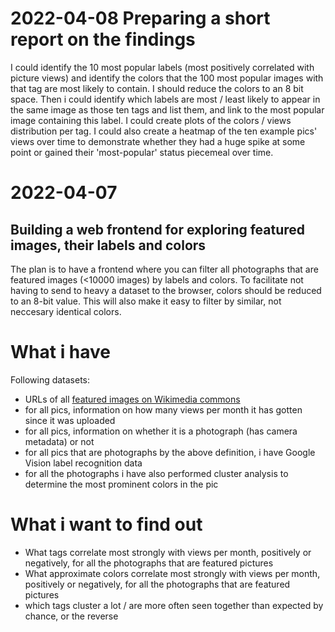 # 2022-04-08 Preparing a short report on the findings
I could identify the 10 most popular labels (most positively correlated with picture views) and identify the colors that the 100 most popular images with that tag are most likely to contain. I should reduce the colors to an 8 bit space. Then i could identify which labels are most / least likely to appear in the same image as those ten tags and list them, and link to the most popular image containing this label. I could create plots of the colors / views distribution per tag. I could also create a heatmap of the ten example pics' views over time to demonstrate whether they had a huge spike at some point or gained their 'most-popular' status piecemeal over time.
 

# 2022-04-07
## Building a web frontend for exploring featured images, their labels and colors

The plan is to have a frontend where you can filter all photographs that are featured images (<10000 images) by labels and colors.
To facilitate not having to send to heavy a dataset to the browser, colors should be reduced to an 8-bit value. This will also make it easy to filter by similar, not neccesary identical colors.





# What i have

Following datasets:

- URLs of all [featured images on Wikimedia commons](https://commons.wikimedia.org/wiki/Commons:Featured_pictures/)
- for all pics, information on how many views per month it has gotten since it was uploaded
- for all pics, information on whether it is a photograph (has camera metadata) or not
- for all pics that are photographs by the above definition, i have Google Vision label recognition data
- for all the photographs i have also performed cluster analysis to determine the most prominent colors in the pic

# What i want to find out

- What tags correlate most strongly with views per month, positively or negatively, for all the photographs that are featured pictures
- What approximate colors correlate most strongly with views per month, positively or negatively, for all the photographs that are featured pictures
- which tags cluster a lot / are more often seen together than expected by chance, or the reverse

